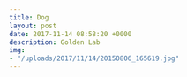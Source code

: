```yaml
---
title: Dog
layout: post
date: 2017-11-14 08:58:20 +0000
description: Golden Lab
img:
- "/uploads/2017/11/14/20150806_165619.jpg"
---
```

